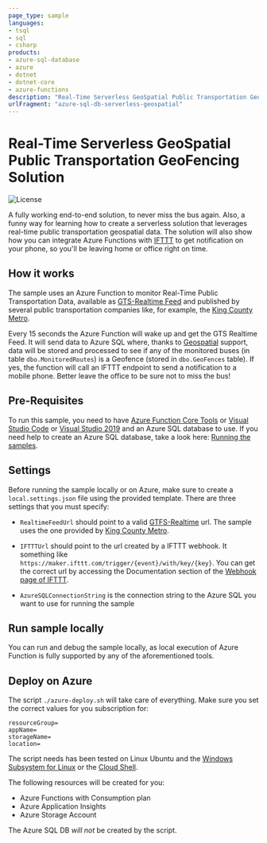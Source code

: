 ```yaml
---
page_type: sample
languages:
- tsql
- sql
- csharp
products:
- azure-sql-database
- azure
- dotnet
- dotnet-core
- azure-functions
description: "Real-Time Serverless GeoSpatial Public Transportation GeoFencing Solution"
urlFragment: "azure-sql-db-serverless-geospatial"
---
```


# Real-Time Serverless GeoSpatial Public Transportation GeoFencing Solution

<!-- 
Guidelines on README format: https://review.docs.microsoft.com/help/onboard/admin/samples/concepts/readme-template?branch=master

Guidance on onboarding samples to docs.microsoft.com/samples: https://review.docs.microsoft.com/help/onboard/admin/samples/process/onboarding?branch=master

Taxonomies for products and languages: https://review.docs.microsoft.com/new-hope/information-architecture/metadata/taxonomies?branch=master
-->

![License](https://img.shields.io/badge/license-MIT-green.svg)

A fully working end-to-end solution, to never miss the bus again. Also, a funny way for learning how to create a serverless solution that leverages real-time public transportation geospatial data. The solution will also show how you can integrate Azure Functions with [IFTTT](https://ifttt.com/home) to get notification on your phone, so you'll be leaving home or office right on time.

## How it works

The sample uses an Azure Function to monitor Real-Time Public Transportation Data, available as [GTS-Realtime Feed](https://gtfs.org/reference/realtime/v2/) and published by several public transportation companies like, for example, the [King County Metro](https://kingcounty.gov/depts/transportation/metro/travel-options/bus/app-center/developer-resources.aspx).

Every 15 seconds the Azure Function will wake up and get the GTS Realtime Feed. It will send data to Azure SQL where, thanks to [Geospatial](https://docs.microsoft.com/en-us/sql/relational-databases/spatial/spatial-data-sql-server) support, data will be stored and processed to see if any of the monitored buses (in table `dbo.MonitoredRoutes`) is a Geofence (stored in `dbo.GeoFences` table). If yes, the function will call an IFTTT endpoint to send a notification to a mobile phone. Better leave the office to be sure not to miss the bus!


## Pre-Requisites

To run this sample, you need to have [Azure Function Core Tools](https://docs.microsoft.com/en-us/azure/azure-functions/functions-run-local?tabs=windows%2Ccsharp%2Cbash) or [Visual Studio Code](https://code.visualstudio.com/) or [Visual Studio 2019](https://visualstudio.microsoft.com/vs/) and an Azure SQL database to use. If you need help to create an Azure SQL database, take a look here: [Running the samples](https://github.com/yorek/azure-sql-db-samples#running-the-samples).

## Settings
Before running the sample locally or on Azure, make sure to create a `local.settings.json` file using the provided template. There are three settings that you must specify:

- `RealtimeFeedUrl` should point to a valid [GTFS-Realtime](https://gtfs.org/reference/realtime/v2/#message-feedheader) url. The sample uses the one provided by [King County Metro](https://kingcounty.gov/depts/transportation/metro/travel-options/bus/app-center/developer-resources.aspx). 

- `IFTTTUrl` should point to the url created by a IFTTT webhook. It something like `https://maker.ifttt.com/trigger/{event}/with/key/{key}`. You can get the correct url by accessing the Documentation section of the [Webhook page of IFTTT](https://ifttt.com/maker_webhooks).

- `AzureSQLConnectionString` is the connection string to the Azure SQL you want to use for running the sample

## Run sample locally

You can run and debug the sample locally, as local execution of Azure Function is fully supported by any of the aforementioned tools.

## Deploy on Azure

The script `./azure-deploy.sh` will take care of everything. Make sure you set the correct values for you subscription for:

```
resourceGroup=
appName=
storageName=
location=
```

The script needs has been tested on Linux Ubuntu and the [Windows Subsystem for Linux](https://docs.microsoft.com/en-us/windows/wsl/) or the [Cloud Shell](https://shell.azure.com/).

The following resources will be created for you:

- Azure Functions with Consumption plan
- Azure Application Insights
- Azure Storage Account

The Azure SQL DB *will not* be created by the script.